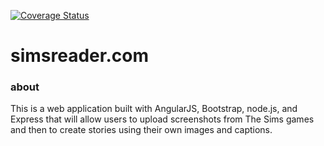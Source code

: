 [![Coverage Status](https://coveralls.io/repos/jnhallquist/simsreader/badge.svg?branch=master)](https://coveralls.io/r/jnhallquist/simsreader?branch=master)

# simsreader.com
### about
This is a web application built with AngularJS, Bootstrap, node.js, and Express that will allow users to upload screenshots from The Sims games and then to create stories using their own images and captions.
